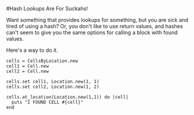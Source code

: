 #Hash Lookups Are For Suckahs!

Want something that provides lookups for something, but you are sick and tired of using a hash? Or, you don't like to use return values, and hashes can't seem to give you the same options for calling a block with found values.

Here's a way to do it.

````
cells = CellsByLocation.new
cell1 = Cell.new
cell2 = Cell.new

cells.set cell1, Location.new(1, 1)
cells.set cell2, Location.new(1, 2)

cells.at_location(Location.new(1,1)) do |cell|
  puts "I FOUND CELL #{cell}"
end
````

